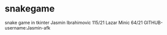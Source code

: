 # snakegame
snake game in tkinter
Jasmin Ibrahimovic 115/21
Lazar Minic 64/21
GITHUB-username:Jasmin-afk
